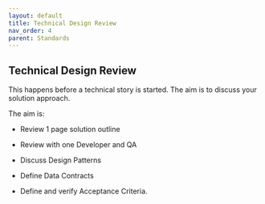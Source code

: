 ```yaml
---
layout: default
title: Technical Design Review
nav_order: 4
parent: Standards
---
```


Technical Design Review
-----------------------

This happens before a technical story is started. The aim is to discuss
your solution approach.

The aim is:

-   Review 1 page solution outline

-   Review with one Developer and QA

-   Discuss Design Patterns

-   Define Data Contracts

-   Define and verify Acceptance Criteria.